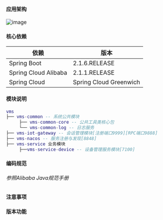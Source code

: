 #### 应用架构
![image](http://m.qpic.cn/psb?/V10Seycz1c5XVt/rFqciD0ZWRsHPZhmuLcCc1IH1qA96qQg2*vgiUr2q4k!/b/dL8AAAAAAAAA&bo=XwU4BAAAAAARB1Y!&rf=viewer_4)

#### 核心依赖 


依赖 | 版本
---|---
Spring Boot |  2.1.6.RELEASE  
Spring Cloud Alibaba | 2.1.1.RELEASE   
Spring Cloud | Spring Cloud Greenwich


#### 模块说明
```lua
vms
├── vms-common -- 系统公共模块 
     ├── vms-common-core -- 公共工具类核心包
     └── vms-common-log -- 日志服务
├── vms-iot-gateway -- 会话管理模块[注册端口9999][RPC端口9888]
├── vms-nacos -- 服务注册与发现[8848]
├── vms-service 业务模块
     ├──vms-service-device -- 设备管理服务模块[7100]

```

#### 编码规范

###### 参照Alibaba Java规范手册


#### 注意事项

#### 版本功能
